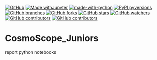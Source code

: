 [![GitHub](https://img.shields.io/badge/--181717?logo=github&logoColor=ffffff)](https://github.com/)
[![Made withJupyter](https://img.shields.io/badge/Made%20with-Jupyter-orange?style=for-the-badge&logo=Jupyter)](https://jupyter.org/try)
[![made-with-python](https://img.shields.io/badge/Made%20with-Python-1f425f.svg)](https://www.python.org/)
[![PyPI pyversions](https://img.shields.io/pypi/pyversions/ansicolortags.svg)](https://pypi.python.org/pypi/ansicolortags/)
[![GitHub branches](https://github.com/prakriti16/CosmoScope_Juniors.git)](https://github.com/prakriti16/CosmoScope_Juniors.git)
[![GitHub forks](https://img.shields.io/github/forks/prakriti16/CosmoScope_Juniors)](https://github.com/prakriti16/CosmoScope_Juniors.git)
[![GitHub stars](https://github.com/prakriti16/CosmoScope_Juniors.git.svg?style=social&label=Star&maxAge=2592000)](https://github.com/prakriti16/CosmoScope_Juniors.git/stargazers/)
[![GitHub watchers](https://github.com/prakriti16/CosmoScope_Juniors.git.svg?style=social&label=Watch&maxAge=2592000)](https://GitHub.com/Naereen/StrapDown.js/watchers/)
[![GitHub contributors](https://github.com/prakriti16/CosmoScope_Juniors.git.svg)]()
[![GitHub contributors](https://github.com/prakriti16/CosmoScope_Juniors.git)]()



# CosmoScope_Juniors
report
python notebooks
